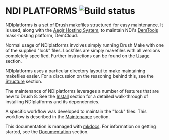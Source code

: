 NDI PLATFORMS ![Build status](https://travis-ci.org/nditech/NDIplatforms.svg)
=============

NDIplatforms is a set of Drush makefiles structured for easy maintenance. It
is used, along with the [Aegir Hosting System](http://aegirproject.org), to
maintain NDI's [DemTools](https://dem.tools) mass-hosting platform, DemCloud.

Normal usage of NDIplatforms involves simply running Drush Make with one of the
supplied "lock" files. Lockfiles are simply makefiles with all versions
completely specified. Further instructions can be found on the
[Usage](usage.md) section.

NDIplatforms uses a particular directory layout to make maintaining makefiles
easier. For a discussion on the reasoning behind this, see the
[Structure](structure.md) section.

The maintenance of NDIplatforms leverages a number of features that are new to
Drush 8. See the [Install](install.md) section for a detailed walk-through of
installing NDIplatforms and its dependencies.

A specific workflow was developed to maintain the "lock" files. This workflow
is described in the [Maintenance](maintenance.md) section.

This documentation is managed with [mkdocs](http://www.mkdocs.org/). For
information on getting started, see the [Documentation](documentation.md)
section.

